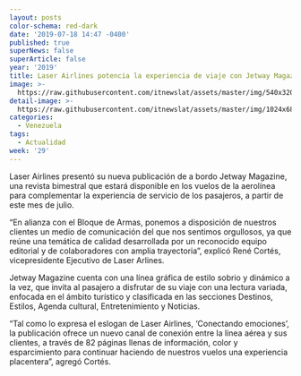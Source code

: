```yaml
---
layout: posts
color-schema: red-dark
date: '2019-07-18 14:47 -0400'
published: true
superNews: false
superArticle: false
year: '2019'
title: Laser Airlines potencia la experiencia de viaje con Jetway Magazine
image: >-
  https://raw.githubusercontent.com/itnewslat/assets/master/img/540x320/Jetway-p.jpg
detail-image: >-
  https://raw.githubusercontent.com/itnewslat/assets/master/img/1024x680/Jetway-g.jpg
categories:
  - Venezuela
tags:
  - Actualidad
week: '29'
---
```

Laser Airlines presentó su nueva publicación de a bordo Jetway Magazine, una revista bimestral que estará disponible en los vuelos de la aerolínea para complementar la experiencia de servicio de los pasajeros, a partir de este mes de julio.

“En alianza con el Bloque de Armas, ponemos a disposición de nuestros clientes un medio de comunicación del que nos sentimos orgullosos, ya que reúne una temática de calidad desarrollada por un reconocido equipo editorial y de colaboradores con amplia trayectoria”, explicó René Cortés, vicepresidente Ejecutivo de Laser Arlines.

Jetway Magazine cuenta con una línea gráfica de estilo sobrio y dinámico a la vez, que invita al pasajero a disfrutar de su viaje con una lectura variada, enfocada en el ámbito turístico y clasificada en las secciones Destinos, Estilos, Agenda cultural, Entretenimiento y Noticias.

“Tal como lo expresa el eslogan de Laser Airlines, ‘Conectando emociones’, la publicación ofrece un nuevo canal de conexión entre la línea aérea y sus clientes, a través de 82 páginas llenas de información, color y esparcimiento para continuar haciendo de nuestros vuelos una experiencia placentera”, agregó Cortés.    